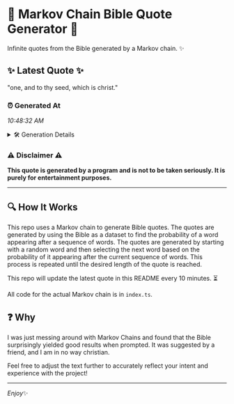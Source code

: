 # 📖 Markov Chain Bible Quote Generator 📖

Infinite quotes from the Bible generated by a Markov chain. ✨

## ✨ Latest Quote ✨
"one, and to thy seed, which is christ."

### ⏰ Generated At
*10:48:32 AM*

<details>
    <summary>🛠️ Generation Details</summary>
    <p>
        <strong>🌱 Seed:</strong> one,<br>
        <strong>🔄 Iterations:</strong> 7<br>
        <strong>📜 Context History:</strong><br>[ one, ]: and<br>[ one,, and ]: to<br>[ one,, and, to ]: thy<br>[ one,, and, to, thy ]: seed,<br>[ one,, and, to, thy, seed, ]: which<br>[ one,, and, to, thy, seed,, which ]: is<br>[ and, to, thy, seed,, which, is ]: christ.<br>
    </p>
</details>

### ⚠️ Disclaimer ⚠️
**This quote is generated by a program and is not to be taken seriously. It is purely for entertainment purposes.**

---

## 🔍 How It Works

This repo uses a Markov chain to generate Bible quotes. The quotes are generated by using the Bible as a dataset to find the probability of a word appearing after a sequence of words. The quotes are generated by starting with a random word and then selecting the next word based on the probability of it appearing after the current sequence of words. This process is repeated until the desired length of the quote is reached.

This repo will update the latest quote in this README every 10 minutes. ⏳

All code for the actual Markov chain is in `index.ts`.

## ❓ Why

I was just messing around with Markov Chains and found that the Bible surprisingly yielded good results when prompted. 
It was suggested by a friend, and I am in no way christian.

Feel free to adjust the text further to accurately reflect your intent and experience with the project!

---

*Enjoy*✨
